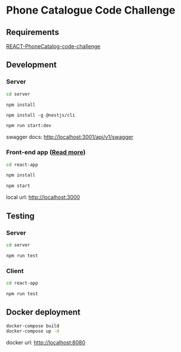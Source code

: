 # Phone Catalogue Code Challenge

## Requirements

[REACT-PhoneCatalog-code-challenge](./docs/REACT-PhoneCatalog-code-challenge.pdf)

## Development
### Server 

```bash
cd server
```

```bash
npm install
```

```
npm install -g @nestjs/cli
```

```bash
npm run start:dev
```

swagger docs: [http://localhost:3001/api/v1/swagger](http://localhost:3001/api/v1/swagger)

### Front-end app ([Read more](./react-app/README.md))


```bash
cd react-app
```

```bash
npm install
```

```bash
npm start
```

local url: [http://localhost:3000](http://localhost:3000)

## Testing

### Server

```bash
cd server
```

```bash
npm run test
```

### Client

```bash
cd react-app
```

```bash
npm run test
```

## Docker deployment

```bash
docker-compose build
docker-compose up -d
```

docker url: [http://localhost:8080](http://localhost:3000)
